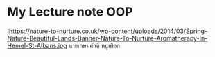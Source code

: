 # My Lecture note OOP
!https://nature-to-nurture.co.uk/wp-content/uploads/2014/03/Spring-Nature-Beautiful-Lands-Banner-Nature-To-Nurture-Aromatherapy-In-Hemel-St-Albans.jpg
นายเกษมศักดิ์ หนูเผือก
